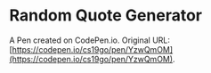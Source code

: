 # Random Quote Generator

A Pen created on CodePen.io. Original URL: [https://codepen.io/cs19go/pen/YzwQmOM](https://codepen.io/cs19go/pen/YzwQmOM).


